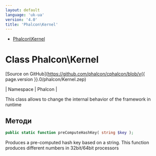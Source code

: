 ```yaml
---
layout: default
language: 'uk-ua'
version: '4.0'
title: 'Phalcon\Kernel'
---
```


* [Phalcon\Kernel](#kernel)

<h1 id="kernel">Class Phalcon\Kernel</h1>

[Source on GitHub](https://github.com/phalcon/cphalcon/blob/v{{ page.version }}.0/phalcon/Kernel.zep)

| Namespace  | Phalcon |

This class allows to change the internal behavior of the framework in runtime


## Методи

```php
public static function preComputeHashKey( string $key );
```
Produces a pre-computed hash key based on a string. This function produces different numbers in 32bit/64bit processors


